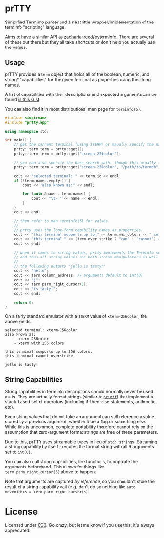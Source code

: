 # prTTY
Simplified Terminfo parser and a neat little wrapper/implementation of the terminfo "scripting" language.

Aims to have a similar API as [zachariahreed/pyterminfo](https://github.com/zachariahreed/pyterminfo).
There are several of these out there but they all take shortcuts or don't help you actually _use_ the
values.

## Usage
prTTY provides a `term` object that holds all of the boolean, numeric, and string&ast; "capabilities"
for the given terminal as properties using their long names.

A list of capabilities with their descriptions and expected arguments can be found
[in this Gist](https://gist.github.com/rwboyer/1691527#file-openbsd-terminfo-L106-L588).

You can also find it in most distributions' man page for `terminfo(5)`.

```c++
#include <iostream>
#include "prtty.hpp"

using namespace std;

int main() {
	// get the current terminal (using $TERM) or maually specify the name.
	prtty::term term = prtty::get();
	prtty::term term = prtty::get("screen-256color");

	// you can also specify the base search path, though this usually isn't necessary.
	prtty::term term = prtty::get("screen-256color", "/path/to/termdb");

	cout << "selected terminal: " << term.id << endl;
	if (!term.names.empty()) {
		cout << "also known as:" << endl;

		for (auto &name : term.names) {
			cout << "\t- " << name << endl;
		}
	}
	cout << endl;

	// then refer to man terminfo(5) for values.
	//
	// prtty uses the long-form capability names as properties.
	cout << "this terminal supports up to " << term.max_colors << " colors." << endl;
	cout << "this terminal " << (term.over_strike ? "can" : "cannot") << " overstrike." << endl;
	cout << endl;

	// when it comes to string values, prtty implements the Terminfo scripting language,
	// and thus all string values are both stream manipulators as well as functions.
	//
	// the following outputs "jello is tasty!"
	cout << "hello";
	cout << term.column_address; // arguments default to int(0)
	cout << "j";
	cout << term.parm_right_cursor(5);
	cout << "is tasty!";
	cout << endl;

	return 0;
}
```

On a fairly standard emulator with a `$TERM` value of `xterm-256color`, the above yields:

```
selected terminal: xterm-256color
also known as:
	- xterm-256color
	- xterm with 256 colors

this terminal supports up to 256 colors.
this terminal cannot overstrike.

jello is tasty!
```

## String Capabilities
String capabilities in terminfo descriptions should normally never be used as-is. They are actually
format strings (similar to [`printf`](https://www.lix.polytechnique.fr/~liberti/public/computing/prog/c/C/FUNCTIONS/format.html))
that implement a stack-based set of operators (including if-then-else statements, arithmetic, etc).

Even string values that do not take an argument can still reference a value stored by a previous
argument, whether it be a flag or something else. While this is uncommon, complete portability therefore
cannot rely on the assumption that zero-argument format strings are free of these parameters.

Due to this, prTTY uses streamable types in lieu of `std::string`s. Streaming a string capability
by itself executes the format string with all 9 arguments set to `int(0)`.

You can also call string capabilities, like functions, to populate the arguments beforehand. This
allows for things like `term.parm_right_cursor(5)` above to happen.

Note that arguments are captured _by reference_, so you shouldn't store the result of a string capability
call (e.g. don't do something like `auto moveRight5 = term.parm_right_cursor(5)`.

# License
Licensed under [CC0](LICENSE). Go crazy, but let me know if you use this; it's always appreciated.
